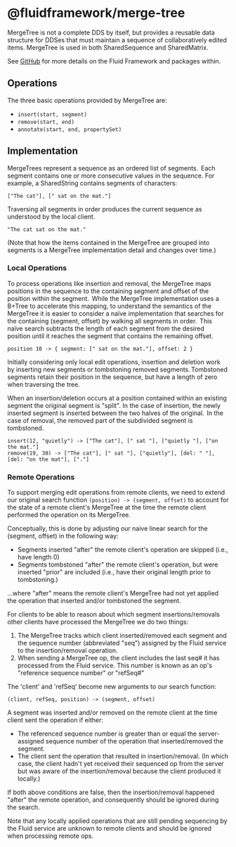# @fluidframework/merge-tree

MergeTree is not a complete DDS by itself, but provides a reusable data structure for DDSes that must maintain a
sequence of collaboratively edited items.  MergeTree is used in both SharedSequence and SharedMatrix.

See [GitHub](https://github.com/microsoft/FluidFramework) for more details on the Fluid Framework and packages within.

## Operations

The three basic operations provided by MergeTree are:

* `insert(start, segment)`
* `remove(start, end)`
* `annotate(start, end, propertySet)`

## Implementation

MergeTrees represent a sequence as an ordered list of segments.  Each segment contains one or more consecutive values in
the sequence.  For example, a SharedString contains segments of characters:

```
["The cat"], [" sat on the mat."]
```

Traversing all segments in order produces the current sequence as understood by the local client.

```
"The cat sat on the mat."
```

(Note that how the items contained in the MergeTree are grouped into segments is a MergeTree implementation detail and
changes over time.)

### Local Operations

To process operations like insertion and removal, the MergeTree maps positions in the sequence to the containing segment
and offset of the position within the segment.  While the MergeTree implementation uses a B+Tree to accelerate this
mapping, to understand the semantics of the MergeTree it is easier to consider a naïve implementation that searches
for the containing (segment, offset) by walking all segments in order.  This naïve search subtracts the length of each
segment from the desired position until it reaches the segment that contains the remaining offset.

```
position 10 -> { segment: [" sat on the mat."], offset: 2 }
```

Initially considering only local edit operations, insertion and deletion work by inserting new segments or tombstoning
removed segments. Tombstoned segments retain their position in the sequence, but have a length of zero when traversing
the tree.

When an insertion/deletion occurs at a position contained within an existing segment the original segment is "split".
In the case of insertion, the newly inserted segment is inserted between the two halves of the original.  In the case of
removal, the removed part of the subdivided segment is tombstoned.

```
insert(12, "quietly") -> ["The cat"], [" sat "], ["quietly "], ["on the mat."]
remove(19, 30) -> ["The cat"], [" sat "], ["quietly"], [del: " "], [del: "on the mat"], ["."]
```

### Remote Operations

To support merging edit operations from remote clients, we need to extend our original search function
`(position) -> (segment, offset)` to account for the state of a remote client's MergeTree at the time the
remote client performed the operation on its MergeTree.

Conceptually, this is done by adjusting our naive linear search for the (segment, offset) in the following way:

* Segments inserted "after" the remote client's operation are skipped (i.e., have length 0)
* Segments tombstoned "after" the remote client's operation, but were inserted "prior" are included
  (i.e., have their original length prior to tombstoning.)

...where "after" means the remote client's MergeTree had not yet applied the operation that inserted and/or
tombstoned the segment.

For clients to be able to reason about which segment insertions/removals other clients have processed the
MergeTree we do two things:

1. The MergeTree tracks which client inserted/removed each segment and the sequence number (abbreviated "seq") assigned by the Fluid service to the
   insertion/removal operation.
2. When sending a MergeTree op, the client includes the last seq# it has processed from the Fluid service.  This number
   is known as an op's "reference sequence number" or "refSeq#"

The 'client' and 'refSeq' become new arguments to our search function:

```
(client, refSeq, position) -> (segment, offset)
```

A segment was inserted and/or removed on the remote client at the time client sent the operation if either:

* The referenced sequence number is greater than or equal the server-assigned sequence number of the operation
  that inserted/removed the segment.
* The client sent the operation that resulted in insertion/removal. (In which case, the client hadn't yet received
  their sequenced op from the server but was aware of the insertion/removal because the client produced it locally.)

If both above conditions are false, then the insertion/removal happened "after" the remote operation, and
consequently should be ignored during the search.

Note that any locally applied operations that are still pending sequencing by the Fluid service are unknown to
remote clients and should be ignored when processing remote ops.
